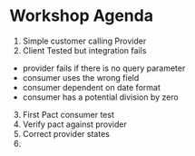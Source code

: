 # Workshop Agenda

1. Simple customer calling Provider
2. Client Tested but integration fails
  * provider fails if there is no query parameter
  * consumer uses the wrong field
  * consumer dependent on date format
  * consumer has a potential division by zero
3. First Pact consumer test
4. Verify pact against provider
5. Correct provider states
6. 
